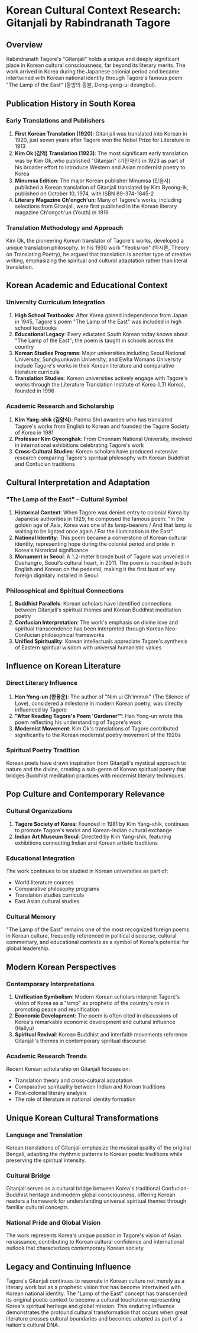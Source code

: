 # Korean Cultural Context Research: Gitanjali by Rabindranath Tagore

## Overview
Rabindranath Tagore's "Gitanjali" holds a unique and deeply significant place in Korean cultural consciousness, far beyond its literary merits. The work arrived in Korea during the Japanese colonial period and became intertwined with Korean national identity through Tagore's famous poem "The Lamp of the East" (동방의 등불, Dong-yang-ui deungbul).

## Publication History in South Korea

### Early Translations and Publishers
1. **First Korean Translation (1920)**: Gitanjali was translated into Korean in 1920, just seven years after Tagore won the Nobel Prize for Literature in 1913
2. **Kim Ok (김억) Translation (1923)**: The most significant early translation was by Kim Ok, who published "Gitanjari" (기탄자리) in 1923 as part of his broader effort to introduce Western and Asian modernist poetry to Korea
3. **Minumsa Edition**: The major Korean publisher Minumsa (민음사) published a Korean translation of Gitanjali translated by Kim Byeong-ik, published on October 10, 1974, with ISBN 89-374-1845-2
4. **Literary Magazine Ch'ongch'un**: Many of Tagore's works, including selections from Gitanjali, were first published in the Korean literary magazine Ch'ongch'un (Youth) in 1916

### Translation Methodology and Approach
Kim Ok, the pioneering Korean translator of Tagore's works, developed a unique translation philosophy. In his 1930 work "Yeoksiron" (역시론, Theory on Translating Poetry), he argued that translation is another type of creative writing, emphasizing the spiritual and cultural adaptation rather than literal translation.

## Korean Academic and Educational Context

### University Curriculum Integration
1. **High School Textbooks**: After Korea gained independence from Japan in 1945, Tagore's poem "The Lamp of the East" was included in high school textbooks
2. **Educational Legacy**: Every educated South Korean today knows about "The Lamp of the East"; the poem is taught in schools across the country
3. **Korean Studies Programs**: Major universities including Seoul National University, Sungkyunkwan University, and Ewha Womans University include Tagore's works in their Korean literature and comparative literature curricula
4. **Translation Studies**: Korean universities actively engage with Tagore's works through the Literature Translation Institute of Korea (LTI Korea), founded in 1996

### Academic Research and Scholarship
1. **Kim Yang-shik (김양식)**: Padma Shri awardee who has translated Tagore's works from English to Korean and founded the Tagore Society of Korea in 1981
2. **Professor Kim Gyeonghak**: From Chonnam National University, involved in international exhibitions celebrating Tagore's work
3. **Cross-Cultural Studies**: Korean scholars have produced extensive research comparing Tagore's spiritual philosophy with Korean Buddhist and Confucian traditions

## Cultural Interpretation and Adaptation

### "The Lamp of the East" - Cultural Symbol
1. **Historical Context**: When Tagore was denied entry to colonial Korea by Japanese authorities in 1929, he composed the famous poem: "In the golden age of Asia, Korea was one of its lamp-bearers / And that lamp is waiting to be lighted once again / For the illumination in the East"
2. **National Identity**: This poem became a cornerstone of Korean cultural identity, representing hope during the colonial period and pride in Korea's historical significance
3. **Monument in Seoul**: A 1.2-meter bronze bust of Tagore was unveiled in Daehangro, Seoul's cultural heart, in 2011. The poem is inscribed in both English and Korean on the pedestal, making it the first bust of any foreign dignitary installed in Seoul

### Philosophical and Spiritual Connections
1. **Buddhist Parallels**: Korean scholars have identified connections between Gitanjali's spiritual themes and Korean Buddhist meditation poetry
2. **Confucian Interpretation**: The work's emphasis on divine love and spiritual transcendence has been interpreted through Korean Neo-Confucian philosophical frameworks
3. **Unified Spirituality**: Korean intellectuals appreciate Tagore's synthesis of Eastern spiritual wisdom with universal humanistic values

## Influence on Korean Literature

### Direct Literary Influence
1. **Han Yong-un (한용운)**: The author of "Nim ui Ch'immuk" (The Silence of Love), considered a milestone in modern Korean poetry, was directly influenced by Tagore
2. **"After Reading Tagore's Poem 'Gardener'"**: Han Yong-un wrote this poem reflecting his understanding of Tagore's work
3. **Modernist Movement**: Kim Ok's translations of Tagore contributed significantly to the Korean modernist poetry movement of the 1920s

### Spiritual Poetry Tradition
Korean poets have drawn inspiration from Gitanjali's mystical approach to nature and the divine, creating a sub-genre of Korean spiritual poetry that bridges Buddhist meditation practices with modernist literary techniques.

## Pop Culture and Contemporary Relevance

### Cultural Organizations
1. **Tagore Society of Korea**: Founded in 1981 by Kim Yang-shik, continues to promote Tagore's works and Korean-Indian cultural exchange
2. **Indian Art Museum Seoul**: Directed by Kim Yang-shik, featuring exhibitions connecting Indian and Korean artistic traditions

### Educational Integration
The work continues to be studied in Korean universities as part of:
- World literature courses
- Comparative philosophy programs
- Translation studies curricula
- East Asian cultural studies

### Cultural Memory
"The Lamp of the East" remains one of the most recognized foreign poems in Korean culture, frequently referenced in political discourse, cultural commentary, and educational contexts as a symbol of Korea's potential for global leadership.

## Modern Korean Perspectives

### Contemporary Interpretations
1. **Unification Symbolism**: Modern Korean scholars interpret Tagore's vision of Korea as a "lamp" as prophetic of the country's role in promoting peace and reunification
2. **Economic Development**: The poem is often cited in discussions of Korea's remarkable economic development and cultural influence (Hallyu)
3. **Spiritual Revival**: Korean Buddhist and interfaith movements reference Gitanjali's themes in contemporary spiritual discourse

### Academic Research Trends
Recent Korean scholarship on Gitanjali focuses on:
- Translation theory and cross-cultural adaptation
- Comparative spirituality between Indian and Korean traditions
- Post-colonial literary analysis
- The role of literature in national identity formation

## Unique Korean Cultural Transformations

### Language and Translation
Korean translations of Gitanjali emphasize the musical quality of the original Bengali, adapting the rhythmic patterns to Korean poetic traditions while preserving the spiritual intensity.

### Cultural Bridge
Gitanjali serves as a cultural bridge between Korea's traditional Confucian-Buddhist heritage and modern global consciousness, offering Korean readers a framework for understanding universal spiritual themes through familiar cultural concepts.

### National Pride and Global Vision
The work represents Korea's unique position in Tagore's vision of Asian renaissance, contributing to Korean cultural confidence and international outlook that characterizes contemporary Korean society.

## Legacy and Continuing Influence

Tagore's Gitanjali continues to resonate in Korean culture not merely as a literary work but as a prophetic vision that has become intertwined with Korean national identity. The "Lamp of the East" concept has transcended its original poetic context to become a cultural touchstone representing Korea's spiritual heritage and global mission. This enduring influence demonstrates the profound cultural transformation that occurs when great literature crosses cultural boundaries and becomes adopted as part of a nation's cultural DNA.